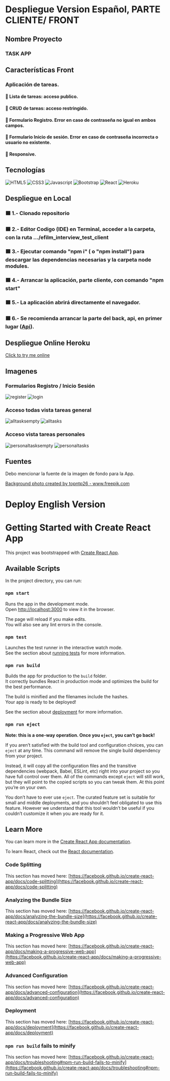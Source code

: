<h1>Despliegue Version Español, PARTE CLIENTE/ FRONT</h1>

<h2>Nombre Proyecto</h2>

<h3>TASK APP</h3>


<h2>Características Front</h2>

<h3>Aplicación de tareas.</h3>

<h4> 🔹 Lista de tareas: acceso publico.</h4>   
<h4> 🔹 CRUD de tareas: acceso restringido.</h4>  
<h4> 🔹 Formulario Registro. Error en caso de contraseña no igual en ambos campos.</h4> 
<h4> 🔹 Formulario Inicio de sesión. Error en caso de contraseña incorrecta o usuario no existente.</h4> 
<h4> 🔹 Responsive.</h4>


<h2>Tecnologías</h2>

![HTML5](https://img.shields.io/badge/HTML5-E34F26?style=for-the-badge&logo=html5&logoColor=white&labelColor=101010)
![CSS3](https://img.shields.io/badge/CSS3-1572B6?style=for-the-badge&logo=css3&logoColor=white&labelColor=101010)
![Javascript](https://img.shields.io/badge/JavaScript-F7DF1E?style=for-the-badge&logo=javascript&logoColor=white&labelColor=101010)
![Bootstrap](https://img.shields.io/badge/Bootstrap-7952B3?style=for-the-badge&logo=bootstrap&logoColor=white&labelColor=101010)
![React](https://img.shields.io/badge/React-61DAFB?style=for-the-badge&logo=react&logoColor=white&labelColor=101010)
![Heroku](https://img.shields.io/badge/Heroku-430098?style=for-the-badge&logo=heroku&logoColor=white&labelColor=101010)

<h2>Despliegue en Local</h2>

<h3>🟦 1.- Clonado repositorio</h3>
<h3>🟦 2.- Editor Codigo (IDE) en Terminal, acceder a la carpeta, con la ruta .../efilm_interview_test_client</h3>
<h3>🟦 3.- Ejecutar comando "npm i" ( o "npm install") para descargar las dependencias necesarias y la carpeta node modules.</h3>
<h3>🟦 4.- Arrancar la aplicación, parte cliente, con comando "npm start"</h3>
<h3>🟦 5.- La aplicación abrirá directamente el navegador.</h3>
<h3>🟦 6.- Se recomienda arrancar la parte del back, api, en primer lugar (<a href="https://github.com/Ssergiomc/efilm_interview_test_api">Api</a>).</h3>

<h2>Despliegue Online Heroku</h2>
<a href="https://sergio-taskapp.herokuapp.com/" target="_blank">Click to try me online</a>


<h2>Imagenes</h2>

<h3>Formularios Registro / Inicio Sesión</h3>

![register](https://user-images.githubusercontent.com/75389158/115181209-b335ea80-a0d7-11eb-8f0b-2493169022ce.png)
![login](https://user-images.githubusercontent.com/75389158/115181212-b4671780-a0d7-11eb-8c44-e2553ecafcdb.png)

<h3>Acceso todas vista tareas general</h3>

![alltasksempty](https://user-images.githubusercontent.com/75389158/115181211-b3ce8100-a0d7-11eb-986a-617e2bd69fe0.png)
![alltasks](https://user-images.githubusercontent.com/75389158/115181210-b3ce8100-a0d7-11eb-9bd5-fc111007697e.png)

<h3>Acceso vista tareas personales</h3>

![personaltasksempty](https://user-images.githubusercontent.com/75389158/115181208-b29d5400-a0d7-11eb-976f-015bae2c92d7.png)
![personaltasks](https://user-images.githubusercontent.com/75389158/115181204-b204bd80-a0d7-11eb-83bb-7ce698195390.png)


<h2>Fuentes</h2>

Debo mencionar la fuente de la imagen de fondo para la App.

<a href="https://www.freepik.com/photos/background">Background photo created by topntp26 - www.freepik.com</a>



<h1>Deploy English Version</h1>

# Getting Started with Create React App

This project was bootstrapped with [Create React App](https://github.com/facebook/create-react-app).

## Available Scripts

In the project directory, you can run:

### `npm start`

Runs the app in the development mode.\
Open [http://localhost:3000](http://localhost:3000) to view it in the browser.

The page will reload if you make edits.\
You will also see any lint errors in the console.

### `npm test`

Launches the test runner in the interactive watch mode.\
See the section about [running tests](https://facebook.github.io/create-react-app/docs/running-tests) for more information.

### `npm run build`

Builds the app for production to the `build` folder.\
It correctly bundles React in production mode and optimizes the build for the best performance.

The build is minified and the filenames include the hashes.\
Your app is ready to be deployed!

See the section about [deployment](https://facebook.github.io/create-react-app/docs/deployment) for more information.

### `npm run eject`

**Note: this is a one-way operation. Once you `eject`, you can’t go back!**

If you aren’t satisfied with the build tool and configuration choices, you can `eject` at any time. This command will remove the single build dependency from your project.

Instead, it will copy all the configuration files and the transitive dependencies (webpack, Babel, ESLint, etc) right into your project so you have full control over them. All of the commands except `eject` will still work, but they will point to the copied scripts so you can tweak them. At this point you’re on your own.

You don’t have to ever use `eject`. The curated feature set is suitable for small and middle deployments, and you shouldn’t feel obligated to use this feature. However we understand that this tool wouldn’t be useful if you couldn’t customize it when you are ready for it.

## Learn More

You can learn more in the [Create React App documentation](https://facebook.github.io/create-react-app/docs/getting-started).

To learn React, check out the [React documentation](https://reactjs.org/).

### Code Splitting

This section has moved here: [https://facebook.github.io/create-react-app/docs/code-splitting](https://facebook.github.io/create-react-app/docs/code-splitting)

### Analyzing the Bundle Size

This section has moved here: [https://facebook.github.io/create-react-app/docs/analyzing-the-bundle-size](https://facebook.github.io/create-react-app/docs/analyzing-the-bundle-size)

### Making a Progressive Web App

This section has moved here: [https://facebook.github.io/create-react-app/docs/making-a-progressive-web-app](https://facebook.github.io/create-react-app/docs/making-a-progressive-web-app)

### Advanced Configuration

This section has moved here: [https://facebook.github.io/create-react-app/docs/advanced-configuration](https://facebook.github.io/create-react-app/docs/advanced-configuration)

### Deployment

This section has moved here: [https://facebook.github.io/create-react-app/docs/deployment](https://facebook.github.io/create-react-app/docs/deployment)

### `npm run build` fails to minify

This section has moved here: [https://facebook.github.io/create-react-app/docs/troubleshooting#npm-run-build-fails-to-minify](https://facebook.github.io/create-react-app/docs/troubleshooting#npm-run-build-fails-to-minify)
